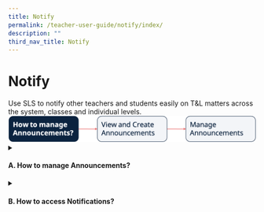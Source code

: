 ```yaml
---
title: Notify
permalink: /teacher-user-guide/notify/index/
description: ""
third_nav_title: Notify
---
```

<h1>Notify</h1>
Use SLS to notify other teachers and students easily on T&amp;L matters across the system, classes and individual levels.
<img alt="Flow Notify" src="/images/2Teacher/Flow-Notify.png">
<details>
 <summary><h4>A. How to manage Announcements?</h4></summary>
<ul>
	<li><a href="/teacher-user-guide/notify/view-and-create-announcements" target="_blank">(A1) View and Create Announcements (Enhanced)</a></li>
<li><a target="_blank" href="/teacher-user-guide/notify/manage-announcements/">(A2) Manage Announcements</a></li>
</ul>																																			
</details>
<details>
 <summary><h4>B. How to access Notifications?</h4></summary>
<ul>
    <li><a target="_blank" href="/teacher-user-guide/notify/about-notifications/">(B1,i) About Notifications (New)</a></li>
    <li><a target="_blank" href="/teacher-user-guide/notify/view-notifications/">(B1,ii) View Notifications (New)</a></li>
</ul>
</details>